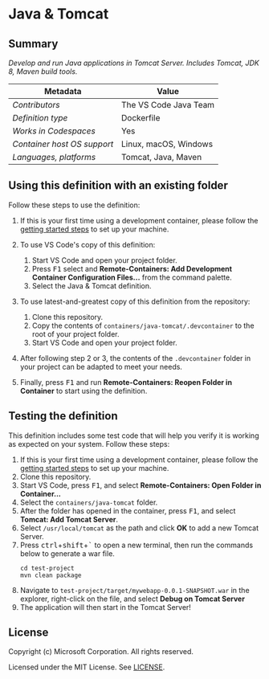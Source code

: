 # Java & Tomcat

## Summary

*Develop and run Java applications in Tomcat Server. Includes Tomcat, JDK 8, Maven build tools.*

| Metadata | Value |  
|----------|-------|
| *Contributors* | The VS Code Java Team |
| *Definition type* | Dockerfile |
| *Works in Codespaces* | Yes |
| *Container host OS support* | Linux, macOS, Windows |
| *Languages, platforms* | Tomcat, Java, Maven |

## Using this definition with an existing folder

Follow these steps to use the definition:

1. If this is your first time using a development container, please follow the [getting started steps](https://aka.ms/vscode-remote/containers/getting-started) to set up your machine.

2. To use VS Code's copy of this definition:
   1. Start VS Code and open your project folder.
   2. Press <kbd>F1</kbd> select and **Remote-Containers: Add Development Container Configuration Files...** from the command palette.
   3. Select the Java & Tomcat definition.

3. To use latest-and-greatest copy of this definition from the repository:
   1. Clone this repository.
   2. Copy the contents of `containers/java-tomcat/.devcontainer` to the root of your project folder.
   3. Start VS Code and open your project folder.

4. After following step 2 or 3, the contents of the `.devcontainer` folder in your project can be adapted to meet your needs.

5. Finally, press <kbd>F1</kbd> and run **Remote-Containers: Reopen Folder in Container** to start using the definition.

## Testing the definition

This definition includes some test code that will help you verify it is working as expected on your system. Follow these steps:

1. If this is your first time using a development container, please follow the [getting started steps](https://aka.ms/vscode-remote/containers/getting-started) to set up your machine.
2. Clone this repository.
3. Start VS Code, press <kbd>F1</kbd>, and select **Remote-Containers: Open Folder in Container...**
4. Select the `containers/java-tomcat` folder.
5. After the folder has opened in the container, press <kbd>F1</kbd>, and select **Tomcat: Add Tomcat Server**.
6. Select `/usr/local/tomcat` as the path and click **OK** to add a new Tomcat Server.
7. Press <kbd>ctrl</kbd>+<kbd>shift</kbd>+<kbd>`</kbd> to open a new terminal, then run the commands below to generate a war file.
    ```
    cd test-project
    mvn clean package
    ```
8. Navigate to `test-project/target/mywebapp-0.0.1-SNAPSHOT.war` in the explorer, right-click on the file, and select **Debug on Tomcat Server**
9. The application will then start in the Tomcat Server!

## License

Copyright (c) Microsoft Corporation. All rights reserved.

Licensed under the MIT License. See [LICENSE](https://github.com/Microsoft/vscode-dev-containers/blob/master/LICENSE).
